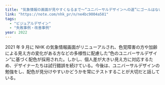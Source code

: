 ```yaml
---
title: "気象情報の画面が見やすくなるまで～“ユニバーサルデザインへの道”にゴールはない！｜NHK広報局｜note"
link: "https://note.com/nhk_pr/n/ne4bc9004a581"
tags:
  - "ビジュアルデザイン"
  - "失敗事例・改善事例"
year: 2022
---
```


2021 年 9 月に NHK の気象情報画面がリニューアルされ、色覚障害の方や加齢による見え方の変化がある方などの多様性に配慮した“色のユニバーサルデザイン”に基づく配色が採用された。しかし、個人差が大きい見え方に対応するため、デザイナーたちは試行錯誤を続けている。今後は、ユニバーサルデザインの勉強をし、配色が見分けやすいかどうかを常にテストすることが大切だと話している。
